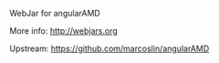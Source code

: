 WebJar for angularAMD

More info: http://webjars.org

Upstream: https://github.com/marcoslin/angularAMD
